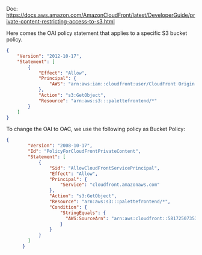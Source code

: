 Doc: https://docs.aws.amazon.com/AmazonCloudFront/latest/DeveloperGuide/private-content-restricting-access-to-s3.html

Here comes the OAI policy statement that applies to a specific S3 bucket policy.

```json
{
    "Version": "2012-10-17",
    "Statement": [
        {
            "Effect": "Allow",
            "Principal": {
                "AWS": "arn:aws:iam::cloudfront:user/CloudFront Origin Access Identity E2L59V04VRJ3U4"
            },
            "Action": "s3:GetObject",
            "Resource": "arn:aws:s3:::palettefrontend/*"
        }
    ]
}
```

To change the OAI to OAC, we use the following policy as Bucket Policy:

```json
{
        "Version": "2008-10-17",
        "Id": "PolicyForCloudFrontPrivateContent",
        "Statement": [
            {
                "Sid": "AllowCloudFrontServicePrincipal",
                "Effect": "Allow",
                "Principal": {
                    "Service": "cloudfront.amazonaws.com"
                },
                "Action": "s3:GetObject",
                "Resource": "arn:aws:s3:::palettefrontend/*",
                "Condition": {
                    "StringEquals": {
                      "AWS:SourceArn": "arn:aws:cloudfront::581725073534:distribution/E38P6CJCV847NZ"
                    }
                }
            }
        ]
      }
```

